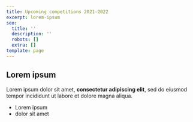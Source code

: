 ```yaml
---
title: Upcoming competitions 2021-2022
excerpt: lorem-ipsum
seo:
  title: ''
  description: ''
  robots: []
  extra: []
template: page
---
```

## Lorem ipsum

Lorem ipsum dolor sit amet, **consectetur adipiscing elit**, sed do eiusmod tempor incididunt ut labore et dolore magna aliqua.

- Lorem ipsum
- dolor sit amet